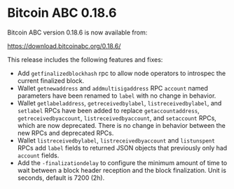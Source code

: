Bitcoin ABC 0.18.6
==================

Bitcoin ABC version 0.18.6 is now available from:

  <https://download.bitcoinabc.org/0.18.6/>

This release includes the following features and fixes:

- Add `getfinalizedblockhash` rpc to allow node operators to introspec
  the current finalized block.
- Wallet `getnewaddress` and `addmultisigaddress` RPC `account` named
  parameters have been renamed to `label` with no change in behavior.
- Wallet `getlabeladdress`, `getreceivedbylabel`, `listreceivedbylabel`, and
  `setlabel` RPCs have been added to replace `getaccountaddress`,
  `getreceivedbyaccount`, `listreceivedbyaccount`, and `setaccount` RPCs,
  which are now deprecated. There is no change in behavior between the
  new RPCs and deprecated RPCs.
- Wallet `listreceivedbylabel`, `listreceivedbyaccount` and `listunspent` RPCs
  add `label` fields to returned JSON objects that previously only had
  `account` fields.
- Add the `-finalizationdelay` to configure the minimum amount of time to wait
  between a block header reception and the block finalization. Unit is seconds,
  default is 7200 (2h).

